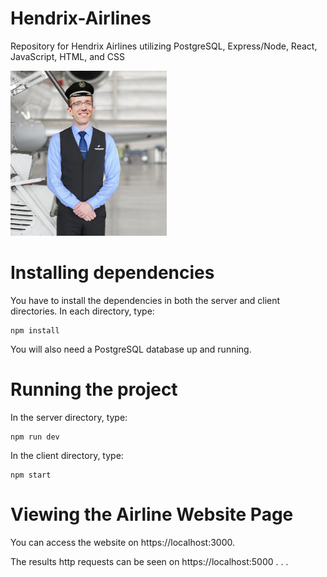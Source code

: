 # Hendrix-Airlines
Repository for Hendrix Airlines utilizing PostgreSQL, Express/Node, React, JavaScript, HTML, and CSS   

<img src="https://github.com/Boomboozled/Hendrix-Airlines/blob/main/client/src/images/hendrix_flight_hat.png" width="250">

# Installing dependencies
You have to install the dependencies in both the server and client directories. In each directory, type:
```
npm install
```
You will also need a PostgreSQL database up and running.

# Running the project
In the server directory, type:
```
npm run dev
```
In the client directory, type:
```
npm start
```

# Viewing the Airline Website Page
You can access the website on https://localhost:3000. 


The results http requests can be seen on https://localhost:5000 . . .
